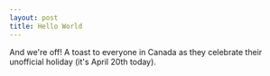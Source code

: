 ```yaml
---
layout: post
title: Hello World
---
```


And we're off! A toast to everyone in Canada as they celebrate their unofficial holiday (it's April 20th today).